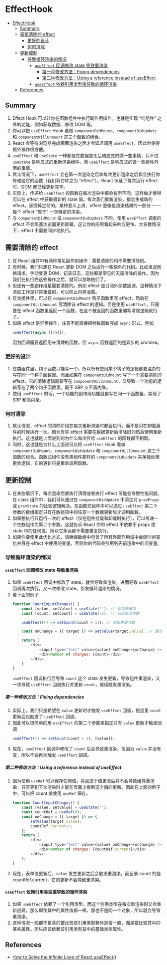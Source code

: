 # EffectHook


<!-- TOC -->

- [EffectHook](#effecthook)
    - [Summary](#summary)
    - [需要清除的 effect](#需要清除的-effect)
        - [更好的设计](#更好的设计)
        - [何时清除](#何时清除)
    - [更新控制](#更新控制)
        - [导致循环渲染的情况](#导致循环渲染的情况)
            - [`useEffect` 回调修改 state 导致重渲染](#useeffect-回调修改-state-导致重渲染)
                - [第一种修改方法：Fixing dependencies](#第一种修改方法fixing-dependencies)
                - [第二种修改方法：Using a reference instead of useEffect](#第二种修改方法using-a-reference-instead-of-useeffect)
            - [`useEffect` 依赖引用类型值导致的循环渲染](#useeffect-依赖引用类型值导致的循环渲染)
    - [References](#references)

<!-- /TOC -->


## Summary
1. Effect Hook 可以让你在函数组件中执行副作用操作。也就是实现 “纯组件” 之外的功能，例如获取数据、修改 DOM 等。
2. 你可以把 `useEffect` Hook 看做 `componentDidMount`、`componentDidUpdate` 和 `componentWillUnmount` 这三个函数的组合。
4. React 会等待浏览器完成画面渲染之后才会延迟调用 `useEffect`，因此会使得额外操作很方便。
5. `useEffect` 和 `useState` 一样都是在数据变化后响应式的做一些事情，只不过 `useState` 是响应式的重新渲染组件，而 `useEffect` 是响应式的做一些组件外面的事情。
6. 默认情况下，`useEffect` 会在第一次渲染之后和每次更新渲染之后都会执行你传递给它的函数（我们将它称之为 “effect”）。React 保证了每次运行 effect 时，DOM 都已经更新完毕。
7. 实际上，传递给 `useEffect` 的函数在每次渲染中都会有所不同，这样做才使得可以在 effect 中获取最新的 state 值。每次我们重新渲染，都会生成新的 effect，替换掉之前的。某种意义上讲，effect 更像是渲染结果的一部分 —— 每个 effect “属于” 一次特定的渲染。
8. 与 `componentDidMount` 或 `componentDidUpdate` 不同，使用 `useEffect` 调度的 effect 不会阻塞浏览器更新屏幕，这让你的应用看起来响应更快。大多数情况下，effect 不需要同步地执行。


## 需要清除的 effect
1. 在 React 组件中有两种常见副作用操作：需要清除的和不需要清除的。
2. 有时候，我们只想在 React 更新 DOM 之后运行一些额外的代码。比如发送网络请求，手动变更 DOM，记录日志，这些都是常见的无需清除的操作。因为我们在执行完这些操作之后，就可以忽略他们了。
3. 但还有一些副作用是需要清除的。例如 effect 是订阅外部数据源，这种情况下清除工作是非常重要的，可以防止内存泄露。
4. 在类组件里，可以在 `componentDidMount` 钩子函数里写 effect，然后在 `componentWillUnmount` 写清除该 effect 的逻辑。但是使用 `useEffect`，只需要在 effect 函数里返回一个函数，在这个被返回的函数里编写清除逻辑就行了。
5. 如果 effect 是异步操作，注意不能直接把参数函数写成 `async` 形式，例如
    ```js
    useEffect(async ()=>{});
    ```
    因为回调需要返回用来清理的函数，但 `async` 函数返回的是异步的 promise。
    
### 更好的设计
1. 在类组件里，钩子函数只能写一个，所以所有使用某个钩子的逻辑都要混杂的写在同一个钩子函数里。而且如果在 `componentDidMount` 写了一个需要清除的 effect，它的清除逻辑就要写在 `componentWillUnmount`，又导致一个功能的逻辑写在了两个钩子函数里。既不 SRP 又不高内聚。
2. 使用 `useEffect` 的话，一个功能的副作用功能就都写在同一个函数里，实现了 SRP 和高内聚。

### 何时清除
1. 默认情况，effect 的清除阶段在每次重新渲染时都会执行，而不是只在卸载组件的时候执行一次。因为有些 effect 需要在数据更新后清除旧的然后使用重新执行。这也就是上面说到的为什么每次传给 `useEffect` 的函数都不相同。
2. 同时，这也就是为什么上面说可以把 `useEffect` Hook 看做 `componentDidMount`、`componentDidUpdate` 和 `componentWillUnmount` 这三个函数的组合。函数式组件没有类组件那样的 `componentDidUpdate` 来单独处理更新逻辑，它的更新只是重新调用函数。


## 更新控制
1. 在某些情况下，每次渲染后都执行清理或者执行 effect 可能会导致性能问题。在 class 组件中，我们可以通过在 `componentDidUpdate` 中添加对 `prevProps` 或 `prevState` 的比较逻辑解决。在函数式组件中可以通过 `useEffect` 第二个参数的数组指定只有在数组项中的任意一个数据更新后才调用函数。
2. 如果想执行只运行一次的 effect（仅在组件挂载和卸载时执行），可以传递一个空数组作为第二个参数。这就告诉 React 你的 effect 不依赖于 props 或 state 中的任何值，所以它永远都不需要重复执行。
3. 如果你要使用此优化方式，请确保数组中包含了所有外部作用域中会随时间变化并且在 effect 中使用的变量，否则你的代码会引用到先前渲染中的旧变量。

### 导致循环渲染的情况
#### `useEffect` 回调修改 state 导致重渲染
1. 如果 `useEffect` 回调中修改了 state，就会导致重渲染，进而导致 `useEffect` 回调再次执行，又一次修改 state，引发循环渲染的情况。
2. 看下面的例子
    ```js
    function CountInputChanges() {
        const [value, setValue] = useState(''); // 保存表单值
        const [count, setCount] = useState(-1); // 记录更改次数

        useEffect(() => setCount(count + 1)); // 更新更改次数

        const onChange = ({ target }) => setValue(target.value); // 更改表单值

        return (
            <div>
                <input type="text" value={value} onChange={onChange} />
                <div>Number of changes: {count}</div>
            </div>
        )
    }
    ```
    `useEffect` 回调执行后导致 `count` 这个 state 发生更新，导致组件重渲染，又一次导致 `useEffect` 回调执行并更新 `count`，继续触发重渲染。

##### 第一种修改方法：Fixing dependencies
1. 实际上，我们只是希望在 `value` 更新时才触发 `useEffect` 回调，但这里 `count` 更新后也触发了 `useEffect` 回调。
2. 因此可以很简单的用 `useEffect` 的第二个参数来指定只有 `value` 更新才触发回调
    ```js
    useEffect(() => setCount(count + 1), [value]);
    ```
3. 现在，`useEffect` 回调中修改了 `count` 后会导致重渲染，但因为 `value` 并没有变，所以不会再次触发 `useEffect` 回调。

##### 第二种修改方法：Using a reference instead of useEffect
1. 因为使用 `useRef` 可以保存任何值，并且这个值更改后并不会导致组件重渲染，只有等到下次渲染时才能在页面上看到这个值的更新。因此在上面的例子中，可以把 count 值使用  `useRef` 保存。
    ```js
    function CountInputChanges() {
        const [value, setValue] = useState('');
        const countRef = useRef(0);
        const onChange = ({ target }) => {
            setValue(target.value);
            countRef.current++;
        };
        return (
            <div>
                <input type="text" value={value} onChange={onChange} />
                <div>Number of changes: {countRef.current}</div>
            </div>
        );
    }
    ```
2. 现在，表单值更新后，`value` 发生更新之后会触发重渲染，而记录 count 的是 countRef.current，它的更新不会导致重渲染。

#### `useEffect` 依赖引用类型值导致的循环渲染
1. 如果 `useEffect` 依赖了一个引用类型，而这个引用类型在每次重渲染时又会重新创建，那么即使其中的属性值都一样，那也不是同一个对象，所以就会导致重渲染。
2. 这种情况一般都不是真的要比较该引用类型整体是否一直，而是要比较其中的某些属性。所以应该依赖该引用类型其中的基础类型属性。


## References
* [How to Solve the Infinite Loop of React.useEffect()](https://dmitripavlutin.com/react-useeffect-infinite-loop/)